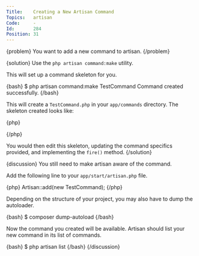 ```yaml
---
Title:    Creating a New Artisan Command
Topics:   artisan
Code:     -
Id:       284
Position: 31
---
```


{problem}
You want to add a new command to artisan.
{/problem}

{solution}
Use the `php artisan command:make` utility.

This will set up a command skeleton for you.

{bash}
$ php artisan command:make TestCommand
Command created successfully.
{/bash}

This will create a `TestCommand.php` in your `app/commands` directory. The skeleton created looks like:

{php}
<?php

use Illuminate\Console\Command;
use Symfony\Component\Console\Input\InputOption;
use Symfony\Component\Console\Input\InputArgument;

class TestCommand extends Command {

  /**
   * The console command name.
   *
   * @var string
   */
  protected $name = 'command:name';

  /**
   * The console command description.
   *
   * @var string
   */
  protected $description = 'Command description.';

  /**
   * Create a new command instance.
   *
   * @return void
   */
  public function __construct()
  {
    parent::__construct();
  }

  /**
   * Execute the console command.
   *
   * @return mixed
   */
  public function fire()
  {
    //
  }

  /**
   * Get the console command arguments.
   *
   * @return array
   */
  protected function getArguments()
  {
    return array(
      array('example', InputArgument::REQUIRED, 'An example argument.'),
    );
  }

  /**
   * Get the console command options.
   *
   * @return array
   */
  protected function getOptions()
  {
    return array(
      array('example', null, InputOption::VALUE_OPTIONAL,
        'An example option.' null),
    );
  }
}
?>
{/php}

You would then edit this skeleton, updating the command specifics provided, and implementing the `fire()` method.
{/solution}

{discussion}
You still need to make artisan aware of the command.

Add the following line to your `app/start/artisan.php` file.

{php}
Artisan::add(new TestCommand);
{/php}

Depending on the structure of your project, you may also have to dump the autoloader.

{bash}
$ composer dump-autoload
{/bash}

Now the command you created will be available. Artisan should list your new command in its list of commands.

{bash}
$ php artisan list
{/bash}
{/discussion}
